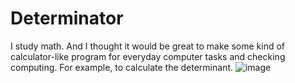# Determinator
I study math. And I thought it would be great to make some kind of calculator-like program for everyday computer tasks and checking
computing. 
For example, to calculate the determinant.
![image](https://user-images.githubusercontent.com/99981781/155499315-40aa6a8e-77c8-411a-b63e-398b2e43462e.png)
